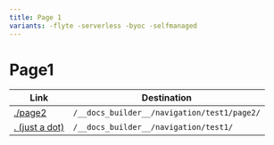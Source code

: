 ```yaml
---
title: Page 1
variants: -flyte -serverless -byoc -selfmanaged
---
```


# Page1

| Link                | Destination                                 |
| ------------------- | ------------------------------------------- |
| [./page2](./page2)  | `/__docs_builder__/navigation/test1/page2/` |
| [. (just a dot)](.) | `/__docs_builder__/navigation/test1/`       |
